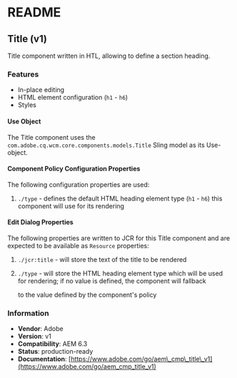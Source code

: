 # README

## Title \(v1\)

Title component written in HTL, allowing to define a section heading.

### Features

* In-place editing
* HTML element configuration \(`h1` - `h6`\)
* Styles

#### Use Object

The Title component uses the `com.adobe.cq.wcm.core.components.models.Title` Sling model as its Use-object.

#### Component Policy Configuration Properties

The following configuration properties are used:

1. `./type` - defines the default HTML heading element type \(`h1` - `h6`\) this component will use for its rendering

#### Edit Dialog Properties

The following properties are written to JCR for this Title component and are expected to be available as `Resource` properties:

1. `./jcr:title` - will store the text of the title to be rendered
2. `./type` - will store the HTML heading element type which will be used for rendering; if no value is defined, the component will fallback

   to the value defined by the component's policy

### Information

* **Vendor**: Adobe
* **Version**: v1
* **Compatibility**: AEM 6.3
* **Status**: production-ready
* **Documentation**: [https://www.adobe.com/go/aem\_cmp\_title\_v1](https://www.adobe.com/go/aem_cmp_title_v1)

